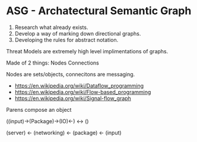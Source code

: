 # ASG - Archatectural Semantic Graph

1. Research what already exists.
2. Develop a way of marking down directional graphs.
3. Developing the rules for abstract notation.

Threat Models are extremely high level implimentations of graphs.

Made of 2 things:
Nodes
Connections

Nodes are sets/objects, connecitons are messaging.

- https://en.wikipedia.org/wiki/Dataflow_programming
- https://en.wikipedia.org/wiki/Flow-based_programming
- https://en.wikipedia.org/wiki/Signal-flow_graph

Parens compose an object

((input)->(Package)->(IO)<-) <-> () 

(server) <- (networking) <- (package) <- (input)

